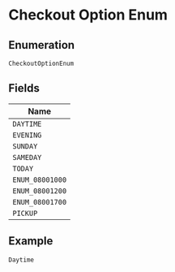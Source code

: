 
# Checkout Option Enum

## Enumeration

`CheckoutOptionEnum`

## Fields

| Name |
|  --- |
| `DAYTIME` |
| `EVENING` |
| `SUNDAY` |
| `SAMEDAY` |
| `TODAY` |
| `ENUM_08001000` |
| `ENUM_08001200` |
| `ENUM_08001700` |
| `PICKUP` |

## Example

```
Daytime
```

